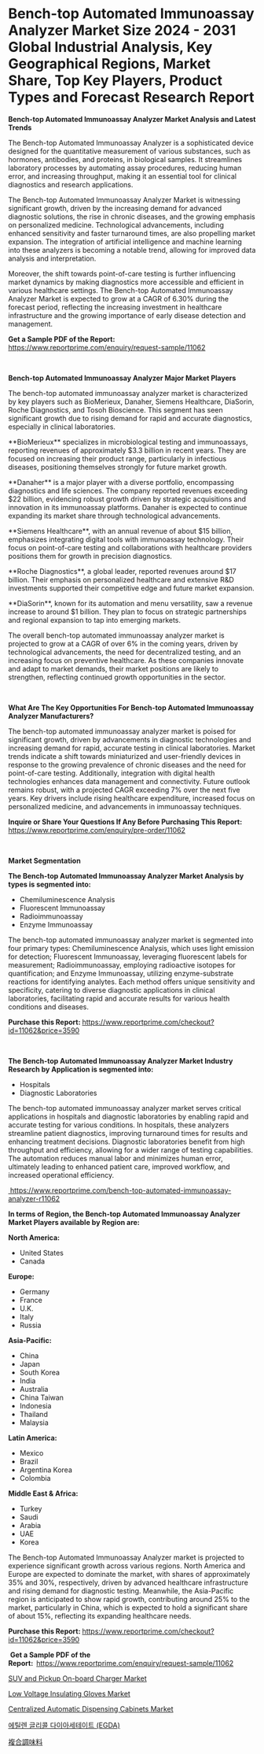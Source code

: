 <p><h1>Bench-top Automated Immunoassay Analyzer Market Size 2024 - 2031 Global Industrial Analysis, Key Geographical Regions, Market Share, Top Key Players, Product Types and Forecast Research Report</h1></p><p><strong>Bench-top Automated Immunoassay Analyzer Market Analysis and Latest Trends</strong></p>
<p><p>The Bench-top Automated Immunoassay Analyzer is a sophisticated device designed for the quantitative measurement of various substances, such as hormones, antibodies, and proteins, in biological samples. It streamlines laboratory processes by automating assay procedures, reducing human error, and increasing throughput, making it an essential tool for clinical diagnostics and research applications.</p><p>The Bench-top Automated Immunoassay Analyzer Market is witnessing significant growth, driven by the increasing demand for advanced diagnostic solutions, the rise in chronic diseases, and the growing emphasis on personalized medicine. Technological advancements, including enhanced sensitivity and faster turnaround times, are also propelling market expansion. The integration of artificial intelligence and machine learning into these analyzers is becoming a notable trend, allowing for improved data analysis and interpretation.</p><p>Moreover, the shift towards point-of-care testing is further influencing market dynamics by making diagnostics more accessible and efficient in various healthcare settings. The Bench-top Automated Immunoassay Analyzer Market is expected to grow at a CAGR of 6.30% during the forecast period, reflecting the increasing investment in healthcare infrastructure and the growing importance of early disease detection and management.</p></p>
<p><strong>Get a Sample PDF of the Report:&nbsp;</strong> <a href="https://www.reportprime.com/enquiry/request-sample/11062">https://www.reportprime.com/enquiry/request-sample/11062</a></p>
<p>&nbsp;</p>
<p><strong>Bench-top Automated Immunoassay Analyzer Major Market Players</strong></p>
<p><p>The bench-top automated immunoassay analyzer market is characterized by key players such as BioMerieux, Danaher, Siemens Healthcare, DiaSorin, Roche Diagnostics, and Tosoh Bioscience. This segment has seen significant growth due to rising demand for rapid and accurate diagnostics, especially in clinical laboratories.</p><p>**BioMerieux** specializes in microbiological testing and immunoassays, reporting revenues of approximately $3.3 billion in recent years. They are focused on increasing their product range, particularly in infectious diseases, positioning themselves strongly for future market growth.</p><p>**Danaher** is a major player with a diverse portfolio, encompassing diagnostics and life sciences. The company reported revenues exceeding $22 billion, evidencing robust growth driven by strategic acquisitions and innovation in its immunoassay platforms. Danaher is expected to continue expanding its market share through technological advancements.</p><p>**Siemens Healthcare**, with an annual revenue of about $15 billion, emphasizes integrating digital tools with immunoassay technology. Their focus on point-of-care testing and collaborations with healthcare providers positions them for growth in precision diagnostics.</p><p>**Roche Diagnostics**, a global leader, reported revenues around $17 billion. Their emphasis on personalized healthcare and extensive R&D investments supported their competitive edge and future market expansion.</p><p>**DiaSorin**, known for its automation and menu versatility, saw a revenue increase to around $1 billion. They plan to focus on strategic partnerships and regional expansion to tap into emerging markets.</p><p>The overall bench-top automated immunoassay analyzer market is projected to grow at a CAGR of over 6% in the coming years, driven by technological advancements, the need for decentralized testing, and an increasing focus on preventive healthcare. As these companies innovate and adapt to market demands, their market positions are likely to strengthen, reflecting continued growth opportunities in the sector.</p></p>
<p>&nbsp;</p>
<p><strong>What Are The Key Opportunities For Bench-top Automated Immunoassay Analyzer Manufacturers?</strong></p>
<p><p>The bench-top automated immunoassay analyzer market is poised for significant growth, driven by advancements in diagnostic technologies and increasing demand for rapid, accurate testing in clinical laboratories. Market trends indicate a shift towards miniaturized and user-friendly devices in response to the growing prevalence of chronic diseases and the need for point-of-care testing. Additionally, integration with digital health technologies enhances data management and connectivity. Future outlook remains robust, with a projected CAGR exceeding 7% over the next five years. Key drivers include rising healthcare expenditure, increased focus on personalized medicine, and advancements in immunoassay techniques.</p></p>
<p><strong>Inquire or Share Your Questions If Any Before Purchasing This Report:</strong> <a href="https://www.reportprime.com/enquiry/pre-order/11062">https://www.reportprime.com/enquiry/pre-order/11062</a></p>
<p>&nbsp;</p>
<p><strong>Market Segmentation</strong></p>
<p><strong>The Bench-top Automated Immunoassay Analyzer Market Analysis by types is segmented into:</strong></p>
<p><ul><li>Chemiluminescence Analysis</li><li>Fluorescent Immunoassay</li><li>Radioimmunoassay</li><li>Enzyme Immunoassay</li></ul></p>
<p><p>The bench-top automated immunoassay analyzer market is segmented into four primary types: Chemiluminescence Analysis, which uses light emission for detection; Fluorescent Immunoassay, leveraging fluorescent labels for measurement; Radioimmunoassay, employing radioactive isotopes for quantification; and Enzyme Immunoassay, utilizing enzyme-substrate reactions for identifying analytes. Each method offers unique sensitivity and specificity, catering to diverse diagnostic applications in clinical laboratories, facilitating rapid and accurate results for various health conditions and diseases.</p></p>
<p><strong>Purchase this Report:&nbsp;</strong><a href="https://www.reportprime.com/checkout?id=11062&price=3590">https://www.reportprime.com/checkout?id=11062&price=3590</a></p>
<p>&nbsp;</p>
<p><strong>The Bench-top Automated Immunoassay Analyzer Market Industry Research by Application is segmented into:</strong></p>
<p><ul><li>Hospitals</li><li>Diagnostic Laboratories</li></ul></p>
<p><p>The bench-top automated immunoassay analyzer market serves critical applications in hospitals and diagnostic laboratories by enabling rapid and accurate testing for various conditions. In hospitals, these analyzers streamline patient diagnostics, improving turnaround times for results and enhancing treatment decisions. Diagnostic laboratories benefit from high throughput and efficiency, allowing for a wider range of testing capabilities. The automation reduces manual labor and minimizes human error, ultimately leading to enhanced patient care, improved workflow, and increased operational efficiency.</p></p>
<p><a href="https://www.reportprime.com/bench-top-automated-immunoassay-analyzer-r11062">&nbsp;https://www.reportprime.com/bench-top-automated-immunoassay-analyzer-r11062</a></p>
<p><strong>In terms of Region, the Bench-top Automated Immunoassay Analyzer Market Players available by Region are:</strong></p>
<p>
    <p> <strong> North America: </strong>
        <ul>
            <li>United States</li>
            <li>Canada</li>
        </ul>
        </p> 
    <p> <strong> Europe: </strong>
        <ul>
            <li>Germany</li>
            <li>France</li>
            <li>U.K.</li>
            <li>Italy</li>
            <li>Russia</li>
        </ul>
        </p> 
    <p> <strong> Asia-Pacific: </strong>
        <ul>
            <li>China</li>
            <li>Japan</li>
            <li>South Korea</li>
            <li>India</li>
            <li>Australia</li>
            <li>China Taiwan</li>
            <li>Indonesia</li>
            <li>Thailand</li>
            <li>Malaysia</li>
        </ul>
        </p> 
    <p> <strong> Latin America: </strong>
        <ul>
            <li>Mexico</li>
            <li>Brazil</li>
            <li>Argentina Korea</li>
            <li>Colombia</li>
        </ul>
        </p> 
    <p> <strong> Middle East & Africa: </strong>
        <ul>
            <li>Turkey</li>
            <li>Saudi</li>
            <li>Arabia</li>
            <li>UAE</li>
            <li>Korea</li>
        </ul>
    </p>
    </p>
<p><p>The Bench-top Automated Immunoassay Analyzer market is projected to experience significant growth across various regions. North America and Europe are expected to dominate the market, with shares of approximately 35% and 30%, respectively, driven by advanced healthcare infrastructure and rising demand for diagnostic testing. Meanwhile, the Asia-Pacific region is anticipated to show rapid growth, contributing around 25% to the market, particularly in China, which is expected to hold a significant share of about 15%, reflecting its expanding healthcare needs.</p></p>
<p><strong>Purchase this Report: </strong><a href="https://www.reportprime.com/checkout?id=11062&price=3590">https://www.reportprime.com/checkout?id=11062&price=3590</a></p>
<p>&nbsp;<strong>Get a Sample PDF of the Report:&nbsp;&nbsp;</strong><a href="https://www.reportprime.com/enquiry/request-sample/11062">https://www.reportprime.com/enquiry/request-sample/11062</a></p>
<p><strong></strong></p>
<p><p><a href="https://issuu.com/reportprime-2/docs/suv-and-pickup-on-board-charger-mar_ce2ff3d657d97f">SUV and Pickup On-board Charger Market</a></p><p><a href="https://medium.com/@amandaexton567/the-global-low-voltage-insulating-gloves-market-is-projected-to-experience-an-annual-growth-rate-51a1130e0475">Low Voltage Insulating Gloves Market</a></p><p><a href="https://medium.com/@amandaexton567/the-centralized-automatic-dispensing-cabinets-market-industry-provides-a-comprehensive-and-3147777cadae">Centralized Automatic Dispensing Cabinets Market</a></p><p><a href="https://medium.com/@darrylnorton87/%EC%84%B8%EA%B3%84-ethylene-glycol-diacetate-egda-market-%EC%9D%80-2024%EC%97%90%EC%84%9C-2031%EB%A1%9C-%EC%97%B0%ED%8F%89%EA%B7%A0-%EC%A6%9D%EA%B0%80%EC%9C%A8%EC%9D%84-%EB%B3%B4%EC%9D%BC-%EA%B2%83%EC%9C%BC%EB%A1%9C-%EC%98%88%EC%83%81%EB%90%A9%EB%8B%88%EB%8B%A4-89531e46503b">에틸렌 글리콜 다이아세테이트 (EGDA)</a></p><p><a href="https://medium.com/@scotttyesha/compound-condiments-market-%E3%81%AF-%E3%82%B3%E3%82%B9%E3%83%88%E7%AE%A1%E7%90%86%E3%81%A8%E5%8A%B9%E7%8E%87%E5%90%91%E4%B8%8A%E3%82%92%E5%84%AA%E5%85%88%E3%81%97%E3%81%BE%E3%81%99-%E3%81%95%E3%82%89%E3%81%AB-%E5%A0%B1%E5%91%8A%E6%9B%B8%E3%81%AF%E5%B8%82%E5%A0%B4%E3%81%AE%E9%9C%80%E8%A6%81%E9%9D%A2%E3%81%A8%E4%BE%9B%E7%B5%A6%E9%9D%A2%E3%81%AE%E4%B8%A1%E6%96%B9%E3%82%92%E3%82%AB%E3%83%90%E3%83%BC%E3%81%97%E3%81%A6%E3%81%84%E3%81%BE%E3%81%99-compound-condiments-b9bda352d082">複合調味料</a></p></p>